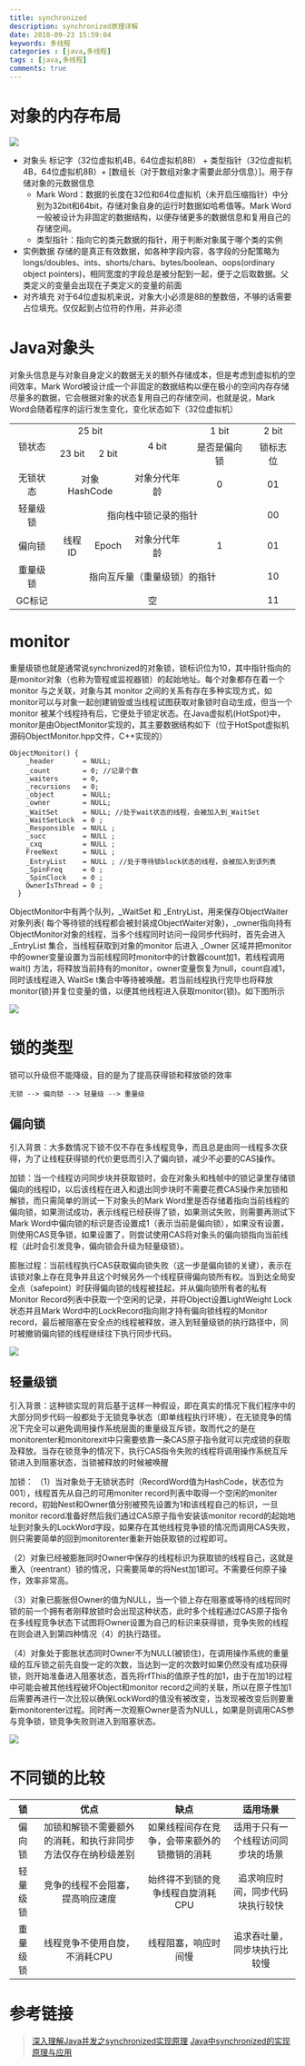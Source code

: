 ```yaml
---
title: synchronized
description: synchronized原理详解
date: 2018-09-23 15:59:04
keywords: 多线程
categories : [java,多线程]
tags : [java,多线程]
comments: true
---
```

# 对象的内存布局
<img src="/images/java-object2.png">

- 对象头
标记字（32位虚拟机4B，64位虚拟机8B） + 类型指针（32位虚拟机4B，64位虚拟机8B）+ [数组长（对于数组对象才需要此部分信息）]。用于存储对象的元数据信息
	- Mark Word：数据的长度在32位和64位虚拟机（未开启压缩指针）中分别为32bit和64bit，存储对象自身的运行时数据如哈希值等。Mark Word一般被设计为非固定的数据结构，以便存储更多的数据信息和复用自己的存储空间。
	- 类型指针：指向它的类元数据的指针，用于判断对象属于哪个类的实例
- 实例数据
存储的是真正有效数据，如各种字段内容，各字段的分配策略为longs/doubles、ints、shorts/chars、bytes/boolean、oops(ordinary object pointers)，相同宽度的字段总是被分配到一起，便于之后取数据。父类定义的变量会出现在子类定义的变量的前面
- 对齐填充
对于64位虚拟机来说，对象大小必须是8B的整数倍，不够的话需要占位填充。仅仅起到占位符的作用，并非必须

# Java对象头

对象头信息是与对象自身定义的数据无关的额外存储成本，但是考虑到虚拟机的空间效率，Mark Word被设计成一个非固定的数据结构以便在极小的空间内存存储尽量多的数据，它会根据对象的状态复用自己的存储空间，也就是说，Mark Word会随着程序的运行发生变化，变化状态如下（32位虚拟机）

<table style="text-align:center">
   <tr>
      <td  rowspan="2">锁状态</td>
      <td colspan="2">25 bit</td>
      <td rowspan="2">4 bit</td>
      <td>1 bit</td>
      <td>2 bit</td>
   </tr>
   <tr>
      <td>23 bit</td>
      <td>2 bit</td>
      <td>是否是偏向锁</td>
      <td>锁标志位</td>
   </tr>
   <tr>
      <td>无锁状态</td>
      <td colspan="2">对象HashCode</td>
      <td>对象分代年龄</td>
      <td>0</td>
      <td>01</td>
   </tr>
   <tr>
      <td>轻量级锁</td>
      <td colspan="4">指向栈中锁记录的指针</td>
      <td colspan="1">00</td>
   </tr>
    <tr>
      <td>偏向锁</td>
      <td>线程ID</td>
      <td> Epoch</td>
      <td>对象分代年龄</td>
      <td>1</td>
      <td>01</td>
   </tr>
   <tr>
      <td>重量级锁</td>
      <td colspan="4">指向互斥量（重量级锁）的指针</td>
      <td colspan="1">10</td>
   </tr>
   <tr>
      <td>GC标记</td>
      <td colspan="4">空</td>
      <td colspan="1">11</td>
   </tr>
</table>

# monitor

重量级锁也就是通常说synchronized的对象锁，锁标识位为10，其中指针指向的是monitor对象（也称为管程或监视器锁）的起始地址。每个对象都存在着一个 monitor 与之关联，对象与其 monitor 之间的关系有存在多种实现方式，如monitor可以与对象一起创建销毁或当线程试图获取对象锁时自动生成，但当一个 monitor 被某个线程持有后，它便处于锁定状态。在Java虚拟机(HotSpot)中，monitor是由ObjectMonitor实现的，其主要数据结构如下（位于HotSpot虚拟机源码ObjectMonitor.hpp文件，C++实现的）

```
ObjectMonitor() {
    _header       = NULL;
    _count        = 0; //记录个数
    _waiters      = 0,
    _recursions   = 0;
    _object       = NULL;
    _owner        = NULL;
    _WaitSet      = NULL; //处于wait状态的线程，会被加入到_WaitSet
    _WaitSetLock  = 0 ;
    _Responsible  = NULL ;
    _succ         = NULL ;
    _cxq          = NULL ;
    FreeNext      = NULL ;
    _EntryList    = NULL ; //处于等待锁block状态的线程，会被加入到该列表
    _SpinFreq     = 0 ;
    _SpinClock    = 0 ;
    OwnerIsThread = 0 ;
  }
```

ObjectMonitor中有两个队列，_WaitSet 和 _EntryList，用来保存ObjectWaiter对象列表( 每个等待锁的线程都会被封装成ObjectWaiter对象)，_owner指向持有ObjectMonitor对象的线程，当多个线程同时访问一段同步代码时，首先会进入 _EntryList 集合，当线程获取到对象的monitor 后进入 _Owner 区域并把monitor中的owner变量设置为当前线程同时monitor中的计数器count加1，若线程调用 wait() 方法，将释放当前持有的monitor，owner变量恢复为null，count自减1，同时该线程进入 WaitSe t集合中等待被唤醒。若当前线程执行完毕也将释放monitor(锁)并复位变量的值，以便其他线程进入获取monitor(锁)。如下图所示

<img src="/images/monitor2.png">

# 锁的类型

锁可以升级但不能降级，目的是为了提高获得锁和释放锁的效率
```
无锁 --> 偏向锁 --> 轻量级 --> 重量级
```

## 偏向锁

引入背景：大多数情况下锁不仅不存在多线程竞争，而且总是由同一线程多次获得，为了让线程获得锁的代价更低而引入了偏向锁，减少不必要的CAS操作。

加锁：当一个线程访问同步块并获取锁时，会在对象头和栈帧中的锁记录里存储锁偏向的线程ID，以后该线程在进入和退出同步块时不需要花费CAS操作来加锁和解锁，而只需简单的测试一下对象头的Mark Word里是否存储着指向当前线程的偏向锁，如果测试成功，表示线程已经获得了锁，如果测试失败，则需要再测试下Mark Word中偏向锁的标识是否设置成1（表示当前是偏向锁），如果没有设置，则使用CAS竞争锁，如果设置了，则尝试使用CAS将对象头的偏向锁指向当前线程（此时会引发竞争，偏向锁会升级为轻量级锁）。

膨胀过程：当前线程执行CAS获取偏向锁失败（这一步是偏向锁的关键），表示在该锁对象上存在竞争并且这个时候另外一个线程获得偏向锁所有权。当到达全局安全点（safepoint）时获得偏向锁的线程被挂起，并从偏向锁所有者的私有Monitor Record列表中获取一个空闲的记录，并将Object设置LightWeight Lock状态并且Mark Word中的LockRecord指向刚才持有偏向锁线程的Monitor record，最后被阻塞在安全点的线程被释放，进入到轻量级锁的执行路径中，同时被撤销偏向锁的线程继续往下执行同步代码。

<img src="/images/BiasedLockingExpand.png">

## 轻量级锁

引入背景：这种锁实现的背后基于这样一种假设，即在真实的情况下我们程序中的大部分同步代码一般都处于无锁竞争状态（即单线程执行环境），在无锁竞争的情况下完全可以避免调用操作系统层面的重量级互斥锁，取而代之的是在monitorenter和monitorexit中只需要依靠一条CAS原子指令就可以完成锁的获取及释放。当存在锁竞争的情况下，执行CAS指令失败的线程将调用操作系统互斥锁进入到阻塞状态，当锁被释放的时候被唤醒

加锁： 
（1）当对象处于无锁状态时（RecordWord值为HashCode，状态位为001），线程首先从自己的可用moniter record列表中取得一个空闲的moniter record，初始Nest和Owner值分别被预先设置为1和该线程自己的标识，一旦monitor record准备好然后我们通过CAS原子指令安装该monitor record的起始地址到对象头的LockWord字段，如果存在其他线程竞争锁的情况而调用CAS失败，则只需要简单的回到monitorenter重新开始获取锁的过程即可。

（2）对象已经被膨胀同时Owner中保存的线程标识为获取锁的线程自己，这就是重入（reentrant）锁的情况，只需要简单的将Nest加1即可。不需要任何原子操作，效率非常高。

（3）对象已膨胀但Owner的值为NULL，当一个锁上存在阻塞或等待的线程同时锁的前一个拥有者刚释放锁时会出现这种状态，此时多个线程通过CAS原子指令在多线程竞争状态下试图将Owner设置为自己的标识来获得锁，竞争失败的线程在则会进入到第四种情况（4）的执行路径。

（4）对象处于膨胀状态同时Owner不为NULL(被锁住)，在调用操作系统的重量级的互斥锁之前先自旋一定的次数，当达到一定的次数时如果仍然没有成功获得锁，则开始准备进入阻塞状态，首先将rfThis的值原子性的加1，由于在加1的过程中可能会被其他线程破坏Object和monitor record之间的关联，所以在原子性加1后需要再进行一次比较以确保LockWord的值没有被改变，当发现被改变后则要重新monitorenter过程。同时再一次观察Owner是否为NULL，如果是则调用CAS参与竞争锁，锁竞争失败则进入到阻塞状态。

<img src="/images/synchronizedExpand.png">

# 不同锁的比较

| 锁	 | 优点	 | 缺点 | 适用场景 |
| :-: | :-: | :-: |  :-: |
| 偏向锁|  加锁和解锁不需要额外的消耗，和执行非同步方法仅存在纳秒级差别| 如果线程间存在竞争，会带来额外的锁撤销的消耗 | 适用于只有一个线程访问同步块的场景 |
| 轻量级锁	 | 竞争的线程不会阻塞，提高响应速度 | 始终得不到锁的竞争线程自旋消耗CPU | 追求响应时间，同步代码块执行较快 |
| 重量级锁 | 线程竞争不使用自旋，不消耗CPU	 | 线程阻塞，响应时间慢 | 追求吞吐量，同步块执行比较慢 | 

# 参考链接
>[深入理解Java并发之synchronized实现原理](https://blog.csdn.net/javazejian/article/details/72828483)
>[Java中synchronized的实现原理与应用](https://blog.csdn.net/u012465296/article/details/53022317)